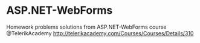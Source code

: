 # ASP.NET-WebForms
Homework problems solutions from ASP.NET-WebForms course @TelerikAcademy
http://telerikacademy.com/Courses/Courses/Details/310
